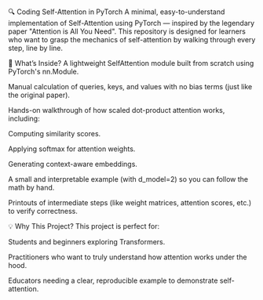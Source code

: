 🔍 Coding Self-Attention in PyTorch
A minimal, easy-to-understand implementation of Self-Attention using PyTorch — inspired by the legendary paper "Attention is All You Need". This repository is designed for learners who want to grasp the mechanics of self-attention by walking through every step, line by line.

🧠 What’s Inside?
A lightweight SelfAttention module built from scratch using PyTorch's nn.Module.

Manual calculation of queries, keys, and values with no bias terms (just like the original paper).

Hands-on walkthrough of how scaled dot-product attention works, including:

Computing similarity scores.

Applying softmax for attention weights.

Generating context-aware embeddings.

A small and interpretable example (with d_model=2) so you can follow the math by hand.

Printouts of intermediate steps (like weight matrices, attention scores, etc.) to verify correctness.


💡 Why This Project?
This project is perfect for:

Students and beginners exploring Transformers.

Practitioners who want to truly understand how attention works under the hood.

Educators needing a clear, reproducible example to demonstrate self-attention.
